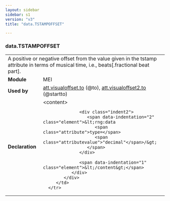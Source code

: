 ```yaml
---
layout: sidebar
sidebar: s1
version: "v3"
title: "data.TSTAMPOFFSET"

---
```


<div class="macroSpec">
   <h3 id="data.TSTAMPOFFSET">data.TSTAMPOFFSET</h3>
   <table class="wovenodd">
      <tr>
         <td colspan="2" class="wovenodd-col2">A positive or negative offset from the value given in the tstamp attribute in terms
            of
            musical time, i.e., beats[.fractional beat part].
         </td>
      </tr>
      <tr>
         <td class="wovenodd-col1">
            <strong>Module</strong>
         </td>
         <td class="wovenodd-col2">MEI</td>
      </tr>
      <tr>
         <td class="wovenodd-col1">
            <strong>Used by</strong>
         </td>
         <td class="wovenodd-col2">
            <div class="parent">
               <a class="link_odd_classSpec" href="{{ site.baseurl }}/{{ page.version }}/attribute-classes/att.visualoffset.to.html">att.visualoffset.to</a> (@to), 
               <a class="link_odd_classSpec" href="{{ site.baseurl }}/{{ page.version }}/attribute-classes/att.visualoffset2.to.html">att.visualoffset2.to</a> (@startto)
            </div>
         </td>
      </tr>
      <tr>
         <td class="wovenodd-col1">
            <strong>Declaration</strong>
         </td>
         <td class="wovenodd-col2">
            <div xml:space="preserve" class="pre">
               <div class="indent1">
                  <span data-indentation="1" class="element">&lt;content&gt;</span>
                  
                  <div class="indent2">
                     <span data-indentation="2" class="element">&lt;rng:data 
                        <span class="attribute">type=</span>
                        <span class="attributevalue">"decimal"</span>/&gt;
                     </span>
                  </div>
                  
                  <span data-indentation="1" class="element">&lt;/content&gt;</span>
               </div>
            </div>
         </td>
      </tr>
   </table>
</div>